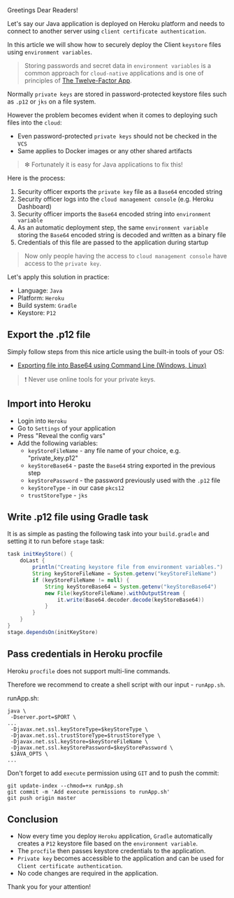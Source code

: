 Greetings Dear Readers!

Let's say our Java application is deployed on Heroku platform and needs to connect to another server using `client certificate authentication`.

In this article we will show how to securely deploy the Client `keystore` files using `environment variables`.

> Storing passwords and secret data in `environment variables` is a common approach for `cloud-native` applications and is one of principles of [The Twelve-Factor App](https://12factor.net/config).

Normally `private keys` are stored in password-protected keystore files such as `.p12` or `jks` on a file system.

However the problem becomes evident when it comes to deploying such files into the `cloud`:
- Even password-protected `private keys` should not be checked in the `VCS`
- Same applies to Docker images or any other shared artifacts

> ❇ Fortunately it is easy for Java applications to fix this!

Here is the process:

1. Security officer exports the `private key` file as a `Base64` encoded string
2. Security officer logs into the `cloud management console` (e.g. Heroku Dashboard)
3. Security officer imports the `Base64` encoded string into `environment variable`
4. As an automatic deployment step, the same `environment variable` storing the `Base64` encoded string is decoded and written as a binary file
5. Credentials of this file are passed to the application during startup

> Now only people having the access to `cloud management console` have access to the `private key`.

Let's apply this solution in practice:
- Language: `Java`
- Platform: `Heroku`
- Build system: `Gradle`
- Keystore: `P12`

## Export the .p12 file

Simply follow steps from this nice article using the built-in tools of your OS:
- [Exporting file into Base64 using Command Line (Windows, Linux)](https://www.igorkromin.net/index.php/2017/04/26/base64-encode-or-decode-on-the-command-line-without-installing-extra-tools-on-linux-windows-or-macos/)

> ❗ Never use online tools for your private keys.

## Import into Heroku

- Login into `Heroku`
- Go to `Settings` of your application
- Press "Reveal the config vars"
- Add the following variables:
    - `keyStoreFileName` - any file name of your choice, e.g. "private_key.p12"
    - `keyStoreBase64` - paste the `Base64` string exported in the previous step
    - `keyStorePassword` - the password previously used with the `.p12` file
    - `keyStoreType` - in our case `pkcs12`
    - `trustStoreType` - `jks`

## Write .p12 file using Gradle task

It is as simple as pasting the following task into your `build.gradle` and setting it to run before `stage` task:

```groovy
task initKeyStore() {
    doLast {
        println("Creating keystore file from environment variables.")
        String keyStoreFileName = System.getenv("keyStoreFileName")
        if (keyStoreFileName != null) {
            String keyStoreBase64 = System.getenv("keyStoreBase64")
            new File(keyStoreFileName).withOutputStream {
                it.write(Base64.decoder.decode(keyStoreBase64))
            }
        }
    }
}
stage.dependsOn(initKeyStore)
```

## Pass credentials in Heroku procfile

Heroku `procfile` does not support multi-line commands.

Therefore we recommend to create a shell script with our input - `runApp.sh`.

runApp.sh:

```
java \
 -Dserver.port=$PORT \
...
 -Djavax.net.ssl.keyStoreType=$keyStoreType \
 -Djavax.net.ssl.trustStoreType=$trustStoreType \
 -Djavax.net.ssl.keyStore=$keyStoreFileName \
 -Djavax.net.ssl.keyStorePassword=$keyStorePassword \
 $JAVA_OPTS \
...
```

Don't forget to add `execute` permission using `GIT` and to push the commit:

```
git update-index --chmod=+x runApp.sh
git commit -m 'Add execute permissions to runApp.sh'
git push origin master
```

## Conclusion

- Now every time you deploy `Heroku` application, `Gradle` automatically creates a `P12` keystore file based on the `environment variable`.
- The `procfile` then passes keystore credentials to the application.
- `Private key` becomes accessible to the application and can be used for `Client certificate authentication`.
- No code changes are required in the application.

Thank you for your attention!